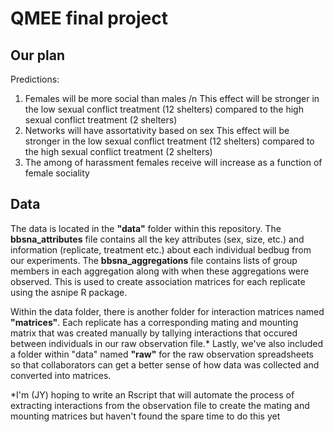 # QMEE final project
## Our plan

Predictions:
1.	Females will be more social than males 
/n This effect will be stronger in the low sexual conflict treatment (12 shelters) compared to the high sexual conflict treatment (2 shelters)
2.	Networks will have assortativity based on sex
    This effect will be stronger in the low sexual conflict treatment (12 shelters) compared to the high sexual conflict treatment (2 shelters)
3.	The among of harassment females receive will increase as a function of female sociality 


## Data
The data is located in the **"data"** folder within this repository. The **bbsna_attributes** file contains all the key attributes (sex, size, etc.) and information (replicate, treatment etc.) about each individual bedbug from our experiments. The **bbsna_aggregations** file contains lists of group members in each aggregation along with when these aggregations were observed. This is used to create association matrices for each replicate using the asnipe R package. 

Within the data folder, there is another folder for interaction matrices named **"matrices"**. Each replicate has a corresponding mating and mounting matrix that was created manually by tallying interactions that occured between individuals in our raw observation file.* Lastly, we've also included a folder within "data" named **"raw"** for the raw observation spreadsheets so that collaborators can get a better sense of how data was collected and converted into matrices. 

*I'm (JY) hoping to write an Rscript that will automate the process of extracting interactions from the observation file to create the mating and mounting matrices but haven't found the spare time to do this yet
